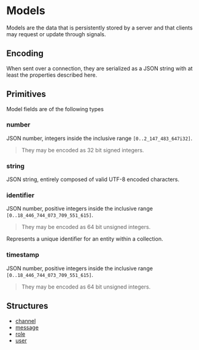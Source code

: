 # Models

Models are the data that is persistently stored by a server and that clients may request or update through signals.

## Encoding

When sent over a connection, they are serialized as a JSON string with at least the properties described here.

## Primitives

Model fields are of the following types

### number
JSON number, integers inside the inclusive range `[0..2_147_483_647i32]`.
> They may be encoded as 32 bit signed integers.

### string
JSON string, entirely composed of valid UTF-8 encoded characters.

### identifier
JSON number, positive integers inside the inclusive range `[0..18_446_744_073_709_551_615]`.
> They may be encoded as 64 bit unsigned integers.

Represents a unique identifier for an entity within a collection.

### timestamp
JSON number, positive integers inside the inclusive range `[0..18_446_744_073_709_551_615]`.
> They may be encoded as 64 bit unsigned integers.

## Structures
- [channel](./models/channel.md)
- [message](./models/message.md)
- [role](./models/role.md)
- [user](./models/user.md)
